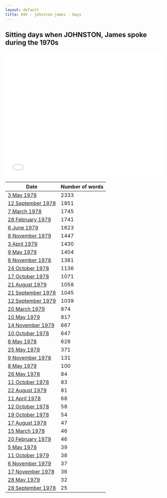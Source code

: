 ```yaml
---
layout: default
title: K9V - johnston-james - Days
---
```

## Sitting days when JOHNSTON, James spoke during the 1970s

<iframe width="100%" height="400" frameborder="0" scrolling="no" src="//plot.ly/~wragge/831.embed"></iframe>

| Date | Number of words |
|--------------|----------------|
|[3 May 1978](https://historichansard.net/hofreps/1978/19780503_reps_31_hor109/)|2333|
|[12 September 1978](https://historichansard.net/hofreps/1978/19780912_reps_31_hor110/)|1851|
|[7 March 1978](https://historichansard.net/hofreps/1978/19780307_reps_31_hor108/)|1745|
|[28 February 1979](https://historichansard.net/hofreps/1979/19790228_reps_31_hor113/)|1741|
|[6 June 1979](https://historichansard.net/hofreps/1979/19790606_reps_31_hor114/)|1623|
|[8 November 1979](https://historichansard.net/hofreps/1979/19791108_reps_31_hor116/)|1447|
|[3 April 1979](https://historichansard.net/hofreps/1979/19790403_reps_31_hor113/)|1430|
|[9 May 1979](https://historichansard.net/hofreps/1979/19790509_reps_31_hor114/)|1404|
|[8 November 1978](https://historichansard.net/hofreps/1978/19781108_reps_31_hor112/)|1381|
|[24 October 1978](https://historichansard.net/hofreps/1978/19781024_reps_31_hor111/)|1136|
|[17 October 1978](https://historichansard.net/hofreps/1978/19781017_reps_31_hor111/)|1071|
|[21 August 1979](https://historichansard.net/hofreps/1979/19790821_reps_31_hor115/)|1058|
|[21 September 1978](https://historichansard.net/hofreps/1978/19780921_reps_31_hor110/)|1045|
|[12 September 1979](https://historichansard.net/hofreps/1979/19790912_reps_31_hor115/)|1039|
|[20 March 1979](https://historichansard.net/hofreps/1979/19790320_reps_31_hor113/)|874|
|[10 May 1979](https://historichansard.net/hofreps/1979/19790510_reps_31_hor114/)|817|
|[14 November 1979](https://historichansard.net/hofreps/1979/19791114_reps_31_hor116/)|667|
|[10 October 1978](https://historichansard.net/hofreps/1978/19781010_reps_31_hor111/)|647|
|[8 May 1978](https://historichansard.net/hofreps/1978/19780508_reps_31_hor109/)|628|
|[25 May 1978](https://historichansard.net/hofreps/1978/19780525_reps_31_hor109/)|371|
|[9 November 1978](https://historichansard.net/hofreps/1978/19781109_reps_31_hor112/)|131|
|[8 May 1979](https://historichansard.net/hofreps/1979/19790508_reps_31_hor114/)|100|
|[26 May 1978](https://historichansard.net/hofreps/1978/19780526_reps_31_hor109/)|84|
|[11 October 1978](https://historichansard.net/hofreps/1978/19781011_reps_31_hor111/)|83|
|[22 August 1979](https://historichansard.net/hofreps/1979/19790822_reps_31_hor115/)|81|
|[11 April 1978](https://historichansard.net/hofreps/1978/19780411_reps_31_hor108/)|68|
|[12 October 1978](https://historichansard.net/hofreps/1978/19781012_reps_31_hor111/)|58|
|[19 October 1978](https://historichansard.net/hofreps/1978/19781019_reps_31_hor111/)|54|
|[17 August 1978](https://historichansard.net/hofreps/1978/19780817_reps_31_hor110/)|47|
|[15 March 1978](https://historichansard.net/hofreps/1978/19780315_reps_31_hor108/)|46|
|[20 February 1979](https://historichansard.net/hofreps/1979/19790220_reps_31_hor113/)|46|
|[5 May 1978](https://historichansard.net/hofreps/1978/19780505_reps_31_hor109/)|39|
|[11 October 1979](https://historichansard.net/hofreps/1979/19791011_reps_31_hor116/)|38|
|[6 November 1979](https://historichansard.net/hofreps/1979/19791106_reps_31_hor116/)|37|
|[17 November 1978](https://historichansard.net/hofreps/1978/19781117_reps_31_hor112/)|36|
|[28 May 1979](https://historichansard.net/hofreps/1979/19790528_reps_31_hor114/)|32|
|[28 September 1978](https://historichansard.net/hofreps/1978/19780928_reps_31_hor111/)|25|
